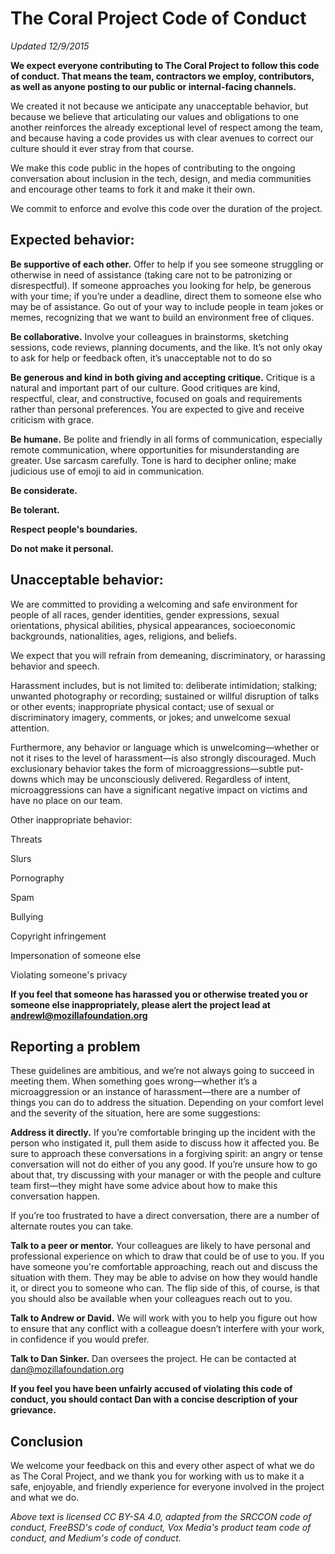# The Coral Project Code of Conduct
_Updated 12/9/2015_


**We expect everyone contributing to The Coral Project to follow this code of conduct. That means the team, contractors we employ, contributors, as well as anyone posting to our public or internal-facing channels.**

We created it not because we anticipate any unacceptable behavior, but because we believe that articulating our values and obligations to one another reinforces the already exceptional level of respect among the team, and because having a code provides us with clear avenues to correct our culture should it ever stray from that course.

We make this code public in the hopes of contributing to the ongoing conversation about inclusion in the tech, design, and media communities and encourage other teams to fork it and make it their own. 

We commit to enforce and evolve this code over the duration of the project.



## Expected behavior:



**Be supportive of each other.** Offer to help if you see someone struggling or otherwise in need of assistance (taking care not to be patronizing or disrespectful). If someone approaches you looking for help, be generous with your time; if you’re under a deadline, direct them to someone else who may be of assistance. Go out of your way to include people in team jokes or memes, recognizing that we want to build an environment free of cliques. 

**Be collaborative.** Involve your colleagues in brainstorms, sketching sessions, code reviews, planning documents, and the like. It’s not only okay to ask for help or feedback often, it’s unacceptable not to do so

**Be generous and kind in both giving and accepting critique.** Critique is a natural and important part of our culture. Good critiques are kind, respectful, clear, and constructive, focused on goals and requirements rather than personal preferences. You are expected to give and receive criticism with grace. 

**Be humane.** Be polite and friendly in all forms of communication, especially remote communication, where opportunities for misunderstanding are greater. Use sarcasm carefully. Tone is hard to decipher online; make judicious use of emoji to aid in communication. 

**Be considerate.**

**Be tolerant.**

**Respect people's boundaries.**

**Do not make it personal.**




## Unacceptable behavior:



We are committed to providing a welcoming and safe environment for people of all races, gender identities, gender expressions, sexual orientations, physical abilities, physical appearances, socioeconomic backgrounds, nationalities, ages, religions, and beliefs. 

We expect that you will refrain from demeaning, discriminatory, or harassing behavior and speech.

Harassment includes, but is not limited to: deliberate intimidation; stalking; unwanted photography or recording; sustained or willful disruption of talks or other events; inappropriate physical contact; use of sexual or discriminatory imagery, comments, or jokes; and unwelcome sexual attention. 

Furthermore, any behavior or language which is unwelcoming—whether or not it rises to the level of harassment—is also strongly discouraged. Much exclusionary behavior takes the form of microaggressions—subtle put-downs which may be unconsciously delivered. Regardless of intent, microaggressions can have a significant negative impact on victims and have no place on our team. 

Other inappropriate behavior: 

Threats

Slurs

Pornography

Spam

Bullying 

Copyright infringement

Impersonation of someone else

Violating someone's privacy

**If you feel that someone has harassed you or otherwise treated you or someone else inappropriately, please alert the project lead at andrewl@mozillafoundation.org**



## Reporting a problem



These guidelines are ambitious, and we’re not always going to succeed in meeting them. When something goes wrong—whether it’s a microaggression or an instance of harassment—there are a number of things you can do to address the situation. Depending on your comfort level and the severity of the situation, here are some suggestions:

**Address it directly.** If you’re comfortable bringing up the incident with the person who instigated it, pull them aside to discuss how it affected you. Be sure to approach these conversations in a forgiving spirit: an angry or tense conversation will not do either of you any good. If you’re unsure how to go about that, try discussing with your manager or with the people and culture team first—they might have some advice about how to make this conversation happen.

If you’re too frustrated to have a direct conversation, there are a number of alternate routes you can take.

**Talk to a peer or mentor.** Your colleagues are likely to have personal and professional experience on which to draw that could be of use to you. If you have someone you're comfortable approaching, reach out and discuss the situation with them. They may be able to advise on how they would handle it, or direct you to someone who can. The flip side of this, of course, is that you should also be available when your colleagues reach out to you.

**Talk to Andrew or David.** We will work with you to help you figure out how to ensure that any conflict with a colleague doesn’t interfere with your work, in confidence if you would prefer.

**Talk to Dan Sinker.** Dan oversees the project. He can be contacted at dan@mozillafoundation.org

**If you feel you have been unfairly accused of violating this code of conduct, you should contact Dan with a concise description of your grievance.**


## Conclusion



We welcome your feedback on this and every other aspect of what we do as The Coral Project, and we thank you for working with us to make it a safe, enjoyable, and friendly experience for everyone involved in the project and what we do.


*Above text is licensed CC BY-SA 4.0, adapted from the SRCCON code of conduct, FreeBSD's code of conduct, Vox Media's product team code of conduct, and Medium's code of conduct.*

